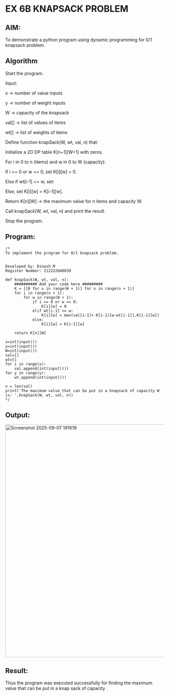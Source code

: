 # EX 6B KNAPSACK PROBLEM

## AIM:
To demonstrate a python program using dynamic programming for 0/1 knapsack problem.



## Algorithm
Start the program.

Input:

x → number of value inputs

y → number of weight inputs

W → capacity of the knapsack

val[] → list of values of items

wt[] → list of weights of items

Define function knapSack(W, wt, val, n) that:

Initialize a 2D DP table K[n+1][W+1] with zeros.

For i in 0 to n (items) and w in 0 to W (capacity):

If i == 0 or w == 0, set K[i][w] = 0.

Else if wt[i-1] <= w, set:

Else, set K[i][w] = K[i-1][w].

Return K[n][W] → the maximum value for n items and capacity W.

Call knapSack(W, wt, val, n) and print the result.

Stop the program.

## Program:
```
/*
To implement the program for 0/1 knapsack problem.


Developed by: Dinesh M
Register Number: 212222040039

def knapSack(W, wt, val, n):
    ########## Add your code here #########
    K = [[0 for x in range(W + 1)] for x in range(n + 1)]
    for i in range(n + 1):
        for w in range(W + 1):
            if i == 0 or w == 0:
                K[i][w] = 0
            elif wt[i-1] <= w:
                K[i][w] = max(val[i-1]+ K[i-1][w-wt[i-1]],K[i-1][w])
            else:
                K[i][w] = K[i-1][w]
 
    return K[n][W]

x=int(input())
y=int(input())
W=int(input())
val=[]
wt=[]
for i in range(x):
    val.append(int(input()))
for y in range(y):
    wt.append(int(input()))

n = len(val)
print('The maximum value that can be put in a knapsack of capacity W is: ',knapSack(W, wt, val, n))
*/
```

## Output:
<img width="1226" height="734" alt="Screenshot 2025-09-07 191619" src="https://github.com/user-attachments/assets/5066e82e-f611-4575-aca4-e20e61aac9b7" />



## Result:
Thus the program was executed successfully for finding the maximum value that can be put in a knap sack of capacity .
